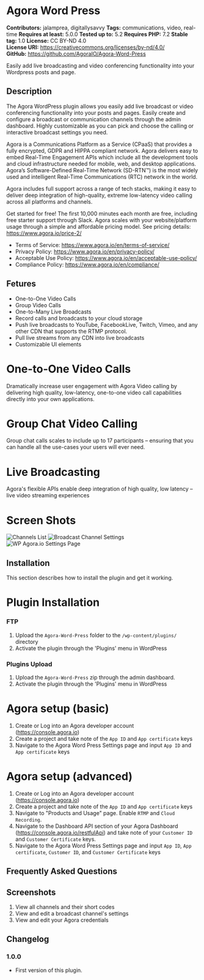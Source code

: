 # Agora Word Press #
**Contributors:** jalamprea, digitallysavvy
**Tags:** communications, video, real-time
**Requires at least:** 5.0.0
**Tested up to:** 5.2
**Requires PHP:** 7.2
**Stable tag:** 1.0
**License:** CC BY-ND 4.0  
**License URI:** https://creativecommons.org/licenses/by-nd/4.0/  
**GitHub:** https://github.com/AgoraIO/Agora-Word-Press

Easily add live broadcasting and video conferencing functionality into your Wordpress posts and page.

## Description ##

The Agora WordPress plugin allows you easily add live broadcast or video conferencing functionality into your posts and pages. Easily create and configure a broadcast or communication channels through the admin dashboard. Highly customizable as you can pick and choose the calling or interactive broadcast settings you need.

Agora is a Communications Platform as a Service (CPaaS) that provides a fully encrypted, GDPR and HIPPA compliant network. Agora delivers easy to embed Real-Time Engagement APIs which include all the development tools and cloud infrastructure needed for mobile, web, and desktop applications. Agora’s Software-Defined Real-Time Network (SD-RTN™) is the most widely used and intelligent Real-Time Communications (RTC) network in the world.

Agora includes full support across a range of tech stacks, making it easy to deliver deep integration of high-quality, extreme low-latency video calling across all platforms and channels.

Get started for free! The first 10,000 minutes each month are free, including free starter support through Slack. Agora scales with your website/platform usage through a simple and affordable pricing model. See pricing details: https://www.agora.io/price-2/

- Terms of Service: https://www.agora.io/en/terms-of-service/
- Privacy Policy: https://www.agora.io/en/privacy-policy/
- Acceptable Use Policy: https://www.agora.io/en/acceptable-use-policy/
- Compliance Policy: https://www.agora.io/en/compliance/

## Fetures ##

-  One-to-One Video Calls
-  Group Video Calls
-  One-to-Many Live Broadcasts
-  Record calls and broadcasts to your cloud storage
-  Push live broadcasts to YouTube, FacebookLive, Twitch, Vimeo, and any other CDN that supports the RTMP protocol.
-  Pull live streams from any CDN into live broadcasts
-  Customizable UI elements

# One-to-One Video Calls
Dramatically increase user engagement with Agora Video calling by delivering high quality, low-latency, one-to-one video call capabilities directly into your own applications. 

# Group Chat Video Calling
Group chat calls scales to include up to 17 participants – ensuring that you can handle all the use-cases your users will ever need.

# Live Broadcasting
Agora's flexible APIs enable deep integration of high quality, low latency – live video streaming experiences

# Screen Shots
![Channels List](/assets/screenshot-1.png?raw=true "Channels List")
![Broadcast Channel Settings](/assets/screenshot-2.png?raw=true "Broadcast Channel Settings")
![WP Agora.io Settings Page](/assets/screenshot-3.png?raw=true "WP Agora.io Settings Page")

## Installation ##

This section describes how to install the plugin and get it working.

# Plugin Installation
### FTP
1.  Upload the `Agora-Word-Press` folder to the `/wp-content/plugins/` directory
2.  Activate the plugin through the 'Plugins' menu in WordPress

### Plugins Upload
1.  Upload the `Agora-Word-Press` zip through the admin dashboard.
2.  Activate the plugin through the 'Plugins' menu in WordPress

# Agora setup (basic)
1.  Create or Log into an Agora developer account (https://console.agora.io)
2.  Create a project and take note of the `App ID` and `App certificate` keys
3.  Navigate to the Agora Word Press Settings page and input `App ID` and `App certificate` keys

# Agora setup (advanced)
1.  Create or Log into an Agora developer account (https://console.agora.io)
2.  Create a project and take note of the `App ID` and `App certificate` keys
3.  Navigate to "Products and Usage" page. Enable `RTMP` and `Cloud Recording`.
4.  Navigate to the Dashboard API section of your Agora Dashboard (https://console.agora.io/restfulApi) and take note of your `Customer ID` and `Customer Certificate` keys.
5.  Navigate to the Agora Word Press Settings page and input `App ID`, `App certificate`, `Customer ID`, and `Customer Certificate` keys

## Frequently Asked Questions ##

## Screenshots ##

1.  View all channels and their short codes
2.  View and edit a broadcast channel's settings
3.  View and edit your Agora credentials

## Changelog ##

### 1.0.0 ###
* First version of this plugin.
